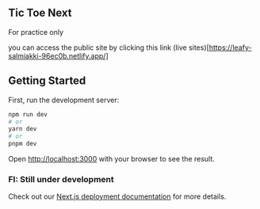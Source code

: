 ## Tic Toe Next 
For practice only

you can access the public site by clicking this link
(live sites)[https://leafy-salmiakki-96ec0b.netlify.app/]

## Getting Started

First, run the development server:

```bash
npm run dev
# or
yarn dev
# or
pnpm dev
```

Open [http://localhost:3000](http://localhost:3000) with your browser to see the result.

### FI: Still under development



Check out our [Next.js deployment documentation](https://nextjs.org/docs/deployment) for more details.

